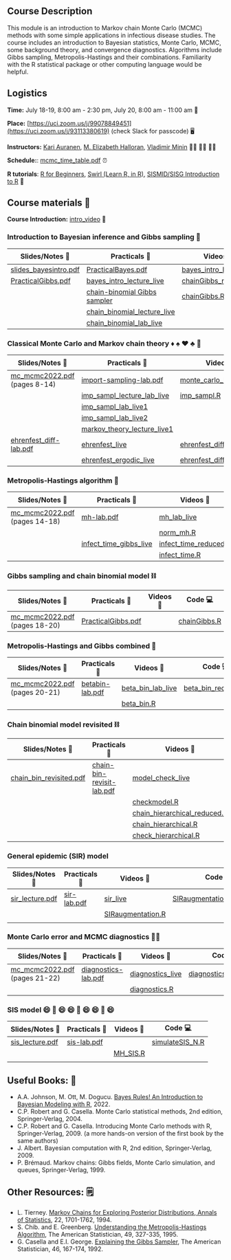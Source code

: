 ## Course Description

This module is an introduction to Markov chain Monte Carlo (MCMC) methods with some simple applications in infectious disease studies. The course includes an introduction to Bayesian statistics, Monte Carlo, MCMC, some background theory, and convergence diagnostics. Algorithms include Gibbs sampling, Metropolis-Hastings and their combinations. Familiarity with the R statistical package or other computing language would be helpful.

## Logistics

**Time:** July 18-19, 8:00 am - 2:30 pm, July 20, 8:00 am - 11:00 am :date: 

 **Place:** [https://uci.zoom.us/j/99078849451](https://uci.zoom.us/j/93113380619) (check Slack for passcode) :desktop_computer:

**Instructors:** [Kari Auranen](https://www.utu.fi/en/people/kari-auranen), [M. Elizabeth Halloran](https://www.fredhutch.org/en/faculty-lab-directory/halloran-elizabeth.html), [Vladimir Minin](https://vnminin.github.io)  :man_scientist: :woman_scientist: :man_scientist:

**Schedule:**: [mcmc_time_table.pdf](https://github.com/vnminin/sismid_mcmc_one/blob/main/2022/2022_SISMID_Module8_Time_Table.pdf) :alarm_clock:

**R tutorials**: [R for Beginners](https://cran.r-project.org/doc/contrib/Paradis-rdebuts_en.pdf), [Swirl (Learn R, in R)](https://swirlstats.com), [SISMID/SISG Introduction to R](http://faculty.washington.edu/kenrice/rintro/index.shtml) :school:

## Course materials :open_book:

**Course Introduction:** [intro_video](https://uci.zoom.us/rec/share/OW8eFiT7aoIwwBfk0YJjFcsRyr_s7BSZqFLm-ETI0-SuyQmNPAdHlcFx4yrTMRZg.s6GiIRchth6RUogI?startTime=1658156869000) :movie_camera:

### Introduction to Bayesian inference and Gibbs sampling :telescope:

Slides/Notes :green_book: | Practicals :microscope: | Videos :movie_camera: | Code :computer:
------------ | ---------- | ------ | ----
[slides_bayesintro.pdf](https://github.com/vnminin/sismid_mcmc_one/blob/main/2022/lectures/slides_bayesintro22bak.pdf) | [PracticalBayes.pdf](https://github.com/vnminin/sismid_mcmc_one/blob/main/2022/labs/PracticalBayes12022.pdf) | [bayes_intro_lecture](https://washington.zoom.us/rec/play/CuixXE9-EGzMfDiPFzmU6ylOfT_YRQoPRFe9jyXRz-RwJ7Lesui_e09qOvvDRdu6qo-aI4zUa2UJ7rw.CnP9VHSsK5FDj-Td?continueMode=true&_x_zm_rtaid=RgIMVpKeTvKT32rtXSz3QA.1657861837785.3b26eb1c3cd4a34841594402108ab24b&_x_zm_rhtaid=635) | [bayesintro2022.R](https://github.com/vnminin/sismid_mcmc_one/blob/main/2022/code/bayesintro2022.R)
 |[PracticalGibbs.pdf](https://github.com/vnminin/sismid_mcmc_one/blob/main/2022/labs/PracticalChain_binomial12022.pdf) | [bayes_intro_lecture_live](https://uci.zoom.us/rec/share/OW8eFiT7aoIwwBfk0YJjFcsRyr_s7BSZqFLm-ETI0-SuyQmNPAdHlcFx4yrTMRZg.s6GiIRchth6RUogI?startTime=1658158255000)  |   [chainGibbs_reduced.R](https://github.com/vnminin/sismid_mcmc_one/blob/main/2022/code/chainGibbs_reduced.R)
  | | [chain-binomial Gibbs sampler](https://washington.zoom.us/rec/play/3-CMvbR4_laAi9qG7d5wMF9vlbRv8d754nzhnv7n_agvJW600u5nT8xDrG-f6Qq_US0XYgrX9EO7aecc.uWwM00kuOUVUVG_8?continueMode=true&_x_zm_rtaid=RgIMVpKeTvKT32rtXSz3QA.1657861837785.3b26eb1c3cd4a34841594402108ab24b&_x_zm_rhtaid=635) |  [chainGibbs.R](https://github.com/vnminin/sismid_mcmc_one/blob/main/2022/code/chainGibbs.R)
  | | [chain_binomial_lecture_live](https://uci.zoom.us/rec/share/i9uJIYydzF0d2YxUAslbKDAXs8dP6tgc3IvZJBNM9rIqPlE1C5mzriA9rIStSSzc.h5syxd480dN7k98W?startTime=1658160728000) | 
  | | [chain_binomial_lab_live](https://uci.zoom.us/rec/share/i9uJIYydzF0d2YxUAslbKDAXs8dP6tgc3IvZJBNM9rIqPlE1C5mzriA9rIStSSzc.h5syxd480dN7k98W?startTime=1658163912000) | 
  
  

### Classical Monte Carlo and Markov chain theory :diamonds: :spades: :hearts: :clubs: :game_die: 

Slides/Notes :green_book: | Practicals :microscope: | Videos :movie_camera: | Code :computer:
------------ | ---------- | ------ | ----
[mc_mcmc2022.pdf](https://github.com/vnminin/sismid_mcmc_one/blob/main/2022/lectures/mc_mcmc2022.pdf) (pages 8-14) | [import-sampling-lab.pdf](https://github.com/vnminin/sismid_mcmc_one/blob/main/2022/labs/import-sampling-lab.pdf)  | [monte_carlo_lecture_live](https://uci.zoom.us/rec/share/i9uJIYydzF0d2YxUAslbKDAXs8dP6tgc3IvZJBNM9rIqPlE1C5mzriA9rIStSSzc.h5syxd480dN7k98W?startTime=1658165450000)  | [imp_sampl_reduced.R](https://github.com/vnminin/sismid_mcmc_one/blob/main/2022/code/import_sampl_reduced.R)
  | | [imp_sampl_lecture_lab_live](https://uci.zoom.us/rec/share/r_YnzamAOdhqL_A1zwcl-2hPnddeCpxX43iQ2oRq1UCUw4zpk00lLJCKlNikJf3N.KxDdEjDW208z81ZB?startTime=1658169068000) | [imp_sampl.R](https://github.com/vnminin/sismid_mcmc_one/blob/main/2022/code/import_sampl.R)
  | | [imp_sampl_lab_live1](https://uci.zoom.us/rec/share/5DXDfqYRWK6zBQDaNpiXxnVBYApdLCXr-g_qWTjA3kEw_Pom5_wzWl-WnQVSkVjV.pa77AscYxUc5-gov?startTime=1658173062000) |
  | | [imp_sampl_lab_live2](https://uci.zoom.us/rec/share/5DXDfqYRWK6zBQDaNpiXxnVBYApdLCXr-g_qWTjA3kEw_Pom5_wzWl-WnQVSkVjV.pa77AscYxUc5-gov?startTime=1658175695000) |
  | | [markov_theory_lecture_live1](https://uci.zoom.us/rec/share/4bkCVHNNckZpveDke1eC9slLjXtrOeEfa99ptCujzNa6f4eAOYczSxnjO96ttwZ3.RDqm-TzEJ4-NNOfu?startTime=1658176948000) | 
  | [ehrenfest_diff-lab.pdf](https://github.com/vnminin/sismid_mcmc_one/blob/main/2022/labs/ehrenfest-diff-lab.pdf) | [ehrenfest_live](https://uci.zoom.us/rec/share/APgWt8AcK6PPdh8-1yvGV3BqIOv2E4-BpZkFJuWlF_BhJtG73HA0npsNw_L8nz68.Iy_0nd0KKT6_P_aq?startTime=1658243227000) | [ehrenfest_diff_reduced.R](https://github.com/vnminin/sismid_mcmc_one/blob/main/2022/code/ehrenfest_diff_reduced.R)
  | | [ehrenfest_ergodic_live](https://uci.zoom.us/rec/share/Sroi0GWkXcLahzJr7RTCK6hkmqPkGoSoQuBhwi-v_saN38s3GyG4WFKA6qWJ6myH.lzwMjqo3LlwHxjZs?startTime=1658248311000) | [ehrenfest_diff.R](https://github.com/vnminin/sismid_mcmc_one/blob/main/2022/code/ehrenfest_diff.R)

### Metropolis-Hastings algorithm :frog:

Slides/Notes :green_book: | Practicals :microscope: | Videos :movie_camera: | Code :computer:
------------ | ---------- | ------ | ----
[mc_mcmc2022.pdf](https://github.com/vnminin/sismid_mcmc_one/blob/main/2022/lectures/mc_mcmc2022.pdf) (pages 14-18) | [mh-lab.pdf](https://github.com/vnminin/sismid_mcmc_one/blob/main/2022/labs/mh-lab.pdf) | [mh_lab_live](https://uci.zoom.us/rec/share/Sroi0GWkXcLahzJr7RTCK6hkmqPkGoSoQuBhwi-v_saN38s3GyG4WFKA6qWJ6myH.lzwMjqo3LlwHxjZs?startTime=1658251330000)  | [norm_mh_reduced.R](https://github.com/vnminin/sismid_mcmc_one/blob/main/2022/code/norm_mh_reduced.R)
 | |  | [norm_mh.R](https://github.com/vnminin/sismid_mcmc_one/blob/main/2022/code/norm_mh.R)
 | | [infect_time_gibbs_live](https://uci.zoom.us/rec/share/Sroi0GWkXcLahzJr7RTCK6hkmqPkGoSoQuBhwi-v_saN38s3GyG4WFKA6qWJ6myH.lzwMjqo3LlwHxjZs?startTime=1658256861000) | [infect_time_reduced.R](https://github.com/vnminin/sismid_mcmc_one/blob/main/2022/code/infect_time_reduced.R)
 | | | [infect_time.R](https://github.com/vnminin/sismid_mcmc_one/blob/main/2022/code/infect_time.R)
 
### Gibbs sampling and chain binomial model :chains:

Slides/Notes :green_book: | Practicals :microscope: | Videos :movie_camera: | Code :computer:
------------ | ---------- | ------ | ----
[mc_mcmc2022.pdf](https://github.com/vnminin/sismid_mcmc_one/blob/main/2022/lectures/mc_mcmc2022.pdf) (pages 18-20) | [PracticalGibbs.pdf](https://github.com/vnminin/sismid_mcmc_one/blob/main/2022/labs/PracticalChain_binomial12022.pdf) |  | [chainGibbs.R](https://github.com/vnminin/sismid_mcmc_one/blob/main/2022/code/chainGibbs.R)
 
### Metropolis-Hastings and Gibbs combined :octopus:

Slides/Notes :green_book: | Practicals :microscope: | Videos :movie_camera: | Code :computer:
------------ | ---------- | ------ | ----
[mc_mcmc2022.pdf](https://github.com/vnminin/sismid_mcmc_one/blob/main/2022/lectures/mc_mcmc2022.pdf) (pages 20-21) | [betabin-lab.pdf](https://github.com/vnminin/sismid_mcmc_one/blob/main/2022/labs/betabin-lab.pdf) | [beta_bin_lab_live](https://uci.zoom.us/rec/share/Sroi0GWkXcLahzJr7RTCK6hkmqPkGoSoQuBhwi-v_saN38s3GyG4WFKA6qWJ6myH.lzwMjqo3LlwHxjZs?startTime=1658263519000) | [beta_bin_reduced.R](https://github.com/vnminin/sismid_mcmc_one/blob/main/2022/code/beta_bin_reduced.R)
 | | | [beta_bin.R](https://github.com/vnminin/sismid_mcmc_one/blob/main/2022/code/beta_bin.R)
 
### Chain binomial model revisited :chains:
 
Slides/Notes :green_book: | Practicals :microscope: | Videos :movie_camera: | Code :computer:
------------ | ---------- | ------ | ----
 [chain_bin_revisited.pdf](https://github.com/vnminin/sismid_mcmc_one/blob/main/2022/lectures/chain-bin-revisited-SISMID2022.pdf) | [chain-bin-revisit-lab.pdf](https://github.com/vnminin/sismid_mcmc_one/blob/main/2022/labs/hierarchical-chain-bin-lab-SISMID2022.pdf) | [model_check_live](https://uci.zoom.us/rec/share/HVszKcprjXtn5R637TJq99qwWrUWKcv0GjlFqBjpoKVF2o3q2MYi_xwo8MPSmprx.-mkb4c-nHBNxg1__?startTime=1658329422000) | [checkmodel_reduced.R](https://github.com/vnminin/sismid_mcmc_one/blob/main/2022/code/checkmodel_reduced.R)
 | | | [checkmodel.R](https://github.com/vnminin/sismid_mcmc_one/blob/main/2022/code/checkmodel.R)
 | | | [chain_hierarchical_reduced.R](https://github.com/vnminin/sismid_mcmc_one/blob/main/2022/code/chain_hierarchical_reduced.R)
 | |  | [chain_hierarchical.R](https://github.com/vnminin/sismid_mcmc_one/blob/main/2022/code/chain_hierarchical.R)
 | | | [check_hierarchical.R](https://github.com/vnminin/sismid_mcmc_one/blob/main/2022/code/check_hierarchical.R)
 
### General epidemic (SIR) model 
 
Slides/Notes :green_book: | Practicals :microscope: | Videos :movie_camera: | Code :computer:
------------ | ---------- | ------ | ----
[sir_lecture.pdf](https://github.com/vnminin/sismid_mcmc_one/blob/main/2022/lectures/SIR-lecture-SISMID2022.pdf) | [sir-lab.pdf](https://github.com/vnminin/sismid_mcmc_one/blob/main/2022/labs/SIR-lab-SISMID2022.pdf) | [sir_live](https://uci.zoom.us/rec/share/HVszKcprjXtn5R637TJq99qwWrUWKcv0GjlFqBjpoKVF2o3q2MYi_xwo8MPSmprx.-mkb4c-nHBNxg1__?startTime=1658333200000) | [SIRaugmentation_reduced.R](https://github.com/vnminin/sismid_mcmc_one/blob/main/2022/code/SIRaugmentation_reduced.R)
|  |  | [SIRaugmentation.R](https://github.com/vnminin/sismid_mcmc_one/blob/main/2022/code/SIRaugmentation.R)
|  |  |
 
### Monte Carlo error and MCMC diagnostics :woman_mechanic:
 
Slides/Notes :green_book: | Practicals :microscope: | Videos :movie_camera: | Code :computer:
------------ | ---------- | ------ | ----
[mc_mcmc2022.pdf](https://github.com/vnminin/sismid_mcmc_one/blob/main/2022/lectures/mc_mcmc2022.pdf) (pages 21-22) | [diagnostics-lab.pdf](https://github.com/vnminin/sismid_mcmc_one/blob/main/2022/labs/diagnostics-lab.pdf) | [diagnostics_live](https://uci.zoom.us/rec/share/HVszKcprjXtn5R637TJq99qwWrUWKcv0GjlFqBjpoKVF2o3q2MYi_xwo8MPSmprx.-mkb4c-nHBNxg1__?startTime=1658337387000)  | [diagnostics_reduced.R](https://github.com/vnminin/sismid_mcmc_one/blob/main/2022/code/diagnostics_reduced.R)
 | | | [diagnostics.R](https://github.com/vnminin/sismid_mcmc_one/blob/main/2022/code/diagnostics.R)
 
### SIS model :smile: :sneezing_face: :smile: :smile: :sneezing_face: :smile: :smile: :sneezing_face: :smile:
 
Slides/Notes :green_book: | Practicals :microscope: | Videos :movie_camera: | Code :computer:
------------ | ---------- | ------ | ----
[sis_lecture.pdf](https://github.com/vnminin/sismid_mcmc_one/blob/main/2022/lectures/SIR-lecture-SISMID2022.pdf) | [sis-lab.pdf](https://github.com/vnminin/sismid_mcmc_one/blob/main/2022/labs/SIS-lab-SISMID2022.pdf) | | [simulateSIS_N.R](https://github.com/vnminin/sismid_mcmc_one/blob/main/2022/code/simulateSIS_N.R)
|  | | [MH_SIS.R](https://github.com/vnminin/sismid_mcmc_one/blob/main/2022/code/MH_SIS.R)
|  |  |
 
## Useful Books: 📘
- A.A. Johnson, M. Ott, M. Dogucu. [Bayes Rules! An Introduction to Bayesian Modeling with R](https://www.bayesrulesbook.com), 2022.
- C.P. Robert and G. Casella. Monte Carlo statistical methods, 2nd edition, Springer-Verlag, 2004.
- C.P. Robert and G. Casella. Introducing Monte Carlo methods with R, Springer-Verlag, 2009. (a more hands-on version of the first book by the same authors)
- J. Albert. Bayesian computation with R, 2nd edition, Springer-Verlag, 2009.
- P. Brémaud. Markov chains: Gibbs fields, Monte Carlo simulation, and queues, Springer-Verlag, 1999.

## Other Resources: 🗒️
- L. Tierney. [Markov Chains for Exploring Posterior Distributions, Annals of Statistics](https://projecteuclid.org/journals/annals-of-statistics/volume-22/issue-4/Markov-Chains-for-Exploring-Posterior-Distributions/10.1214/aos/1176325750.full), 22, 1701-1762, 1994.
- S. Chib. and E. Greenberg. [Understanding the Metropolis-Hastings Algorithm](https://www.jstor.org/stable/2684568?seq=1#metadata_info_tab_contents), The American Statistician, 49, 327-335, 1995.
- G. Casella and E.I. George. [Explaining the Gibbs Sampler](https://www.jstor.org/stable/2685208?seq=1#metadata_info_tab_contents), The American Statistician, 46, 167-174, 1992.
